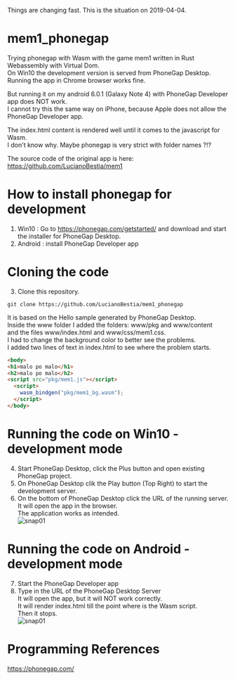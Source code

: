 Things are changing fast. This is the situation on 2019-04-04.
# mem1_phonegap
Trying phonegap with Wasm with the game mem1 written in Rust Webassembly with Virtual Dom.  
On Win10 the development version is served from PhoneGap Desktop.  
Running the app in Chrome browser works fine.  
  
But running it on my android 6.0.1 (Galaxy Note 4) with PhoneGap Developer app does NOT work.  
I cannot try this the same way on iPhone, because Apple does not allow the PhoneGap Developer app.  
  
The index.html content is rendered well until it comes to the javascript for Wasm.  
I don't know why. Maybe phonegap is very strict with folder names ?!?  

The source code of the original app is here:  
https://github.com/LucianoBestia/mem1   

# How to install phonegap for development
1. Win10 : Go to https://phonegap.com/getstarted/ and download and start the installer for PhoneGap Desktop.  
2. Android : install PhoneGap Developer app  

# Cloning the code
3. Clone this repository.  
```
git clone https://github.com/LucianoBestia/mem1_phonegap
```
It is based on the Hello sample generated by PhoneGap Desktop.  
Inside the www folder I added the folders: www/pkg and www/content  
and the files www/index.html and www/css/mem1.css.  
I had to change the background color to better see the problems.  
I added two lines of text in index.html to see where the problem starts.  
```html
<body>
<h1>malo po malo</h1>
<h2>malo po malo</h2>
<script src="pkg/mem1.js"></script>
  <script>
    wasm_bindgen("pkg/mem1_bg.wasm");
  </script>
</body>
```

# Running the code on Win10 - development mode
4. Start PhoneGap Desktop, click the Plus button and open existing PhoneGap project.
5. On PhoneGap Desktop clik the Play button (Top Right) to start the development server.
6. On the bottom of PhoneGap Desktop click the URL of the running server.  
It will open the app in the browser.  
The application works as intended.  
![snap01](https://user-images.githubusercontent.com/31509965/55613230-61ea8500-57b4-11e9-99b7-36125b15c520.JPG)

# Running the code on Android - development mode
7. Start the PhoneGap Developer app  
8. Type in the URL of the PhoneGap Desktop Server  
It will open the app, but it will NOT work correctly.  
It will render index.html till the point where is the Wasm script.  
Then it stops.  
![snap01](https://user-images.githubusercontent.com/31509965/55613086-002a1b00-57b4-11e9-9655-325861f8d921.png)


# Programming References
https://phonegap.com/



